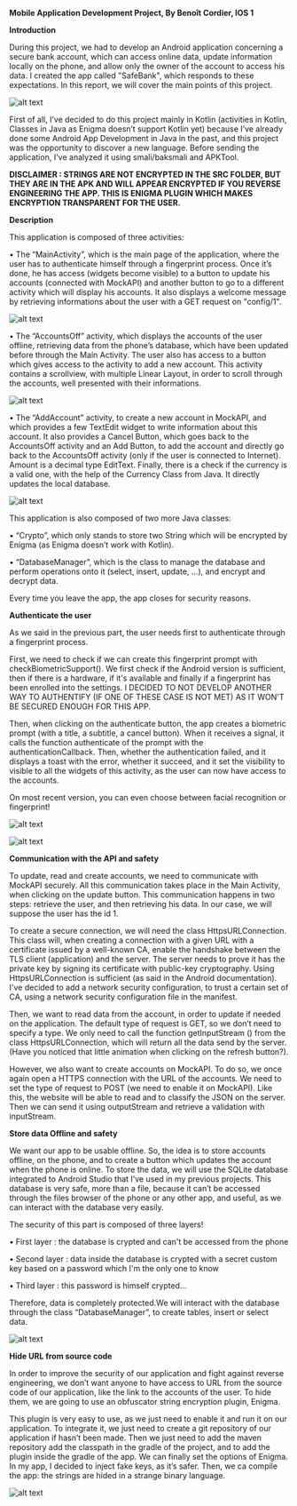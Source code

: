 **Mobile Application Development Project, By Benoît Cordier, IOS 1**

**Introduction**

During this project, we had to develop an Android application concerning a secure bank account, which can access online data, update information locally on the phone, and allow only the owner of the account to access his data. I created the app called "SafeBank", which responds to these expectations. In this report, we will cover the main points of this project.

![alt text](https://github.com/cordierben/Lab3_Mobile_App_Sec_Dev/blob/main/screen/safebank.png)

First of all, I’ve decided to do this project mainly in Kotlin (activities in Kotlin, Classes in Java as Enigma doesn’t support Kotlin yet) because I’ve already done some Android App Development in Java in the past, and this project was the opportunity to discover a new language. Before sending the application, I've analyzed it using smali/baksmali and APKTool.

**DISCLAIMER : STRINGS ARE NOT ENCRYPTED IN THE SRC FOLDER, BUT THEY ARE IN THE APK AND WILL APPEAR ENCRYPTED IF YOU REVERSE ENGINEERING THE APP. THIS IS ENIGMA PLUGIN WHICH MAKES ENCRYPTION TRANSPARENT FOR THE USER.**


**Description**

This application is composed of three activities: 


•	The “MainActivity”, which is the main page of the application, where the user has to authenticate himself through a fingerprint process. Once it’s done, he has access (widgets become visible) to a button to update his accounts (connected with MockAPI) and another button to go to a different activity which will display his accounts. It also displays a welcome message by retrieving informations about the user with a GET request on "config/1".


![alt text](https://github.com/cordierben/Lab3_Mobile_App_Sec_Dev/blob/main/screen/main.png)



•	The “AccountsOff” activity, which displays the accounts of the user offline, retrieving data from the phone’s database, which have been updated before through the Main Activity. The user also has access to a button which gives access to the activity to add a new account. This activity contains a scrollview, with multiple Linear Layout, in order to scroll through the accounts, well presented with their informations.


![alt text](https://github.com/cordierben/Lab3_Mobile_App_Sec_Dev/blob/main/screen/list.png)






•	The “AddAccount” activity, to create a new account in MockAPI, and which provides a few TextEdit widget to write information about this account. It also provides a Cancel Button, which goes back to the AccountsOff activity and an Add Button, to add the account and directly go back to the AccountsOff activity (only if the user is connected to Internet). Amount is a decimal type EditText. Finally, there is a check if the currency is a valid one, with the help of the Currency Class from Java. It directly updates the local database.

![alt text](https://github.com/cordierben/Lab3_Mobile_App_Sec_Dev/blob/main/screen/add.png)


This application is also composed of two more Java classes:

•	“Crypto”, which only stands to store two String which will be encrypted by Enigma (as Enigma doesn’t work with Kotlin).

•	“DatabaseManager”, which is the class to manage the database and perform operations onto it (select, insert, update, …), and encrypt and decrypt data.

Every time you leave the app, the app closes for security reasons.



**Authenticate the user**

As we said in the previous part, the user needs first to authenticate through a fingerprint process.

First, we need to check if we can create this fingerprint prompt with checkBiometricSupport(). We first check if the Android version is sufficient, then if there is a hardware, if it's available and finally if a fingerprint has been enrolled into the settings. I DECIDED TO NOT DEVELOP ANOTHER WAY TO AUTHENTIFY (IF ONE OF THESE CASE IS NOT MET) AS IT WON'T BE SECURED ENOUGH FOR THIS APP.

Then, when clicking on the authenticate button, the app creates a biometric prompt (with a title, a subtitle, a cancel button). When it receives a signal, it calls the function authenticate of the prompt with the authenticationCallback. Then, whether the authentication failed, and it displays a toast with the error, whether it succeed, and it set the visibility to visible to all the widgets of this activity, as the user can now have access to the accounts.

On most recent version, you can even choose between facial recognition or fingerprint!

![alt text](https://github.com/cordierben/Lab3_Mobile_App_Sec_Dev/blob/main/screen/fingerprint.png)





![alt text](https://github.com/cordierben/Lab3_Mobile_App_Sec_Dev/blob/main/screen/facialRecognition.jpg)

**Communication with the API and safety**

To update, read and create accounts, we need to communicate with MockAPI securely. All this communication takes place in the Main Activity, when clicking on the update button. This communication happens in two steps: retrieve the user, and then retrieving his data. In our case, we will suppose the user has the id 1.

To create a secure connection, we will need the class HttpsURLConnection. This class will, when creating a connection with a given URL with a certificate issued by a well-known CA, enable the handshake between the TLS client (application) and the server. The server needs to prove it has the private key by signing its certificate with public-key cryptography. Using HttpsURLConnection is sufficient (as said in the Android documentation).
I've decided to add a network security configuration, to trust a certain set of CA, using a network security configuration file in the manifest.


Then, we want to read data from the account, in order to update if needed on the application. The default type of request is GET, so we don’t need to specify a type. We only need to call the function getInputStream () from the class HttpsURLConnection, which will return all the data send by the server. (Have you noticed that little animation when clicking on the refresh button?).


However, we also want to create accounts on MockAPI. To do so, we once again open a HTTPS connection with the URL of the accounts. We need to set the type of request to POST (we need to enable it on MockAPI). Like this, the website will be able to read and to classify the JSON on the server. Then we can send it using outputStream and retrieve a validation with inputStream.



**Store data Offline and safety**

We want our app to be usable offline. So, the idea is to store accounts offline, on the phone, and to create a button which updates the account when the phone is online. To store the data, we will use the SQLite database integrated to Android Studio that I’ve used in my previous projects. This database is very safe, more than a file, because it can’t be accessed through the files browser of the phone or any other app, and useful, as we can interact with the database very easily.

The security of this part is composed of three layers!

•	First layer : the database is crypted and can't be accessed from the phone

•	Second layer : data inside the database is crypted with a secret custom key based on a password which I'm the only one to know

•	Third layer : this password is himself crypted...

Therefore, data is completely protected.We will interact with the database through the class “DatabaseManager”, to create tables, insert or select data.

![alt text](https://github.com/cordierben/Lab3_Mobile_App_Sec_Dev/blob/main/screen/db.png)

**Hide URL from source code**

In order to improve the security of our application and fight against reverse engineering, we don’t want anyone to have access to URL from the source code of our application, like the link to the accounts of the user. To hide them, we are going to use an obfuscator string encryption plugin, Enigma.

This plugin is very easy to use, as we just need to enable it and run it on our application. To integrate it, we just need to create a git repository of our application if hasn’t been made. Then we just need to add the maven repository add the classpath in the gradle of the project, and to add the plugin inside the gradle of the app. We can finally set the options of Enigma. In my app, I decided to inject fake keys, as it’s safer. Then, we ca compile the app: the strings are hided in a strange binary language.

![alt text](https://github.com/cordierben/Lab3_Mobile_App_Sec_Dev/blob/main/screen/enigma.png)

